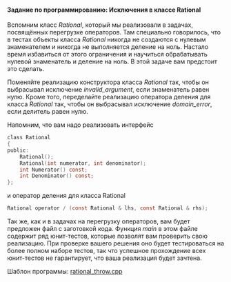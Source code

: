 #### Задание по программированию: Исключения в классе Rational ####

Вспомним класс *Rational*, который мы реализовали в задачах, посвящённых перегрузке операторов. Там специально говорилось, что в тестах объекты класса *Rational* никогда не создаются с нулевым знаменателем и никогда не выполняется деление на ноль. Настало время избавиться от этого ограничения и научиться обрабатывать нулевой знаменатель и деление на ноль. В этой задаче вам предстоит это сделать.

Поменяйте реализацию конструктора класса *Rational* так, чтобы он выбрасывал исключение *invalid_argument*, если знаменатель равен нулю. Кроме того, переделайте реализацию оператора деления для класса *Rational* так, чтобы он выбрасывал исключение *domain_error*, если делитель равен нулю.

Напомним, что вам надо реализовать интерфейс
```objectivec
class Rational 
{
public:
	Rational();
	Rational(int numerator, int denominator);
	int Numerator() const;
	int Denominator() const;
};
```
и оператор деления для класса Rational
```objectivec
Rational operator / (const Rational & lhs, const Rational & rhs);
```

Так же, как и в задачах на перегрузку операторов, вам будет предложен файл с заготовкой кода. Функция *main* в этом файле содержит ряд юнит-тестов, которые позволят вам проверить свою реализацию. При проверке вашего решения оно будет тестироваться на более полном наборе тестов, так что успешное прохождение всех юнит-тестов не гарантирует, что ваша реализация будет зачтена.

Шаблон программы:
[rational_throw.cpp](https://github.com/Hitoku/basics-of-c-plus-plus-development-white-belt/blob/master/Week_4/10%20Programming%20Assignment/Source/rational_throw.cpp)
